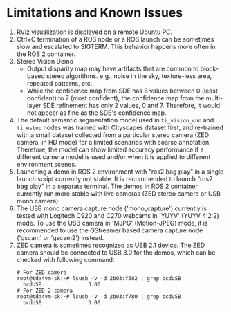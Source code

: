 Limitations and Known Issues
============================

1. RViz visualization is displayed on a remote Ubuntu PC.
2. Ctrl+C termination of a ROS node or a ROS launch can be sometimes slow and escalated to SIGTERM. This behavior happens more often in the ROS 2 container.
3. Stereo Vision Demo
    * Output disparity map may have artifacts that are common to block-based stereo algorithms. e.g., noise in the sky, texture-less area, repeated patterns, etc.
    * While the confidence map from SDE has 8 values between 0 (least confident) to 7 (most confident), the confidence map from the multi-layer SDE refinement has only 2 values, 0 and 7. Therefore, it would not appear as fine as the SDE's confidence map.
4. The default semantic segmentation model used in `ti_vision_cnn` and `ti_estop` nodes was trained with Cityscapes dataset first, and re-trained with a small dataset collected from a particular stereo camera (ZED camera, in HD mode) for a limited scenarios with coarse annotation. Therefore, the model can show limited accuracy performance if a different camera model is used and/or when it is applied to different environment scenes.
5. Launching a demo in ROS 2 environment with "ros2 bag play" in a single launch script currently not stable. It is recommended to launch “ros2 bag play” in a separate terminal. The demos in ROS 2 container currently run more stable with live cameras (ZED stereo camera or USB mono camera).
6. The USB mono camera capture node ('mono_capture') currently is tested with Logitech C920 and C270 webcams in 'YUYV' (YUYV 4:2:2) mode. To use the USB camera in 'MJPG' (Motion-JPEG) mode, it is recommended to use the GStreamer based camera capture node ('gscam' or 'gscam2') instead.
7. ZED camera is sometimes recognized as USB 2.1 device. The ZED camera should be connected to USB 3.0 for the demos, which can be checked with following command:
    ```text
    # For ZED camera
    root@tda4vm-sk:~# lsusb -v -d 2b03:f582 | grep bcdUSB
      bcdUSB               3.00
    # For ZED 2 camera
    root@tda4vm-sk:~# lsusb -v -d 2b03:f780 | grep bcdUSB
      bcdUSB               3.00
    ```
